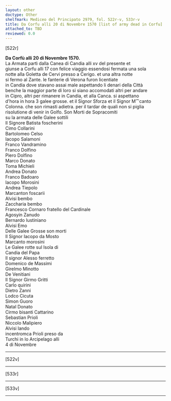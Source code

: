 ```yaml
---
layout: other
doctype: Other
shelfmark: Mediceo del Principato 2979, fol. 522r-v, 533r-v
title: Da Corfu alli 20 di Novembre 1570 [list of army dead in Corfu]
attached_to: TBD
reviewed: 0.0
---
```


[522r]  
  
  
<strong>Da Corfù alli 20 di Novembre 1570.</strong>  
La Armata partì dalla Canea di Candia alli xv del presente et  
giunse a Corfu alli 17 con felice viaggio essendosi fermata una sola  
notte alla Goletta de Cervi presso a Cerigo. et una altra notte  
si fermo al Zante. le fanterie di Verona furon licentiate  
in Candia dove stavano assai male aspettando li denari della Città  
benche la maggior parte di loro si siano accomodati altri per andare  
in Cipro, altri per rimanere in Candia, et alla Canca. si aspettano  
d'hora in hora 3 galee grosse. et il Signor Sforza et il Signor M⁀canto  
Colonna. che son rimasti adietra. per il tardar de quali non si piglia  
risolutione di venir in Golfo. Son Morti de Sopracomiti  
su la armata delle Galee sottili  
Il Signore Batista foscherini  
Cimo Collarini  
Bartolomeo Celso  
Iacopo Salamoni  
Franco Vandramino  
Franco Dolfino  
Piero Dolfino  
Marco Donato  
Toma Michieli  
Andrea Donato  
Franco Badoaro  
Iacopo Morosini  
Andrea Tiepolo  
Marcanton foscarii  
Alvisi bembo  
Zaccharia bembo  
Francesco Cornaro fratello del Cardinale  
Agosyin Zanudo  
Bernardo Iustiniano  
Alvisi Emo  
Delle Galee Grosse son morti  
Il Signor Iacopo da Mosto  
Marcanto morosini  
Le Galee rotte sul Isola di  
Candia del Papa  
Il signor Alesso ferretto  
Domenico de Massimi  
Girelmo Minotto  
De Venitiani  
Il Signor Girmo Gritti  
Carlo quirini  
Dietro Zanni  
Lodco Cicuta  
Simon Guoro  
Natal Donato  
Cirmo bisanti Cattarino  
Sebastian Prioli  
Niccolo Malipiero  
Alvisi lando  
incentromca Prioli preso da  
Turchi in lo Arcipelago alli  
4 di Novembre  
  
---  

[522v]  
  
  
  
---  

[533r]  
  
  
  
---  

[533v]  
  
  
  
---  

